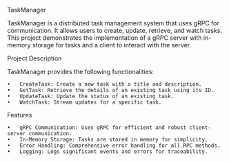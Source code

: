TaskManager

TaskManager is a distributed task management system that uses gRPC for communication. It allows users to create, update, retrieve, and watch tasks. This project demonstrates the implementation of a gRPC server with in-memory storage for tasks and a client to interact with the server.

Project Description

TaskManager provides the following functionalities:

	•	CreateTask: Create a new task with a title and description.
	•	GetTask: Retrieve the details of an existing task using its ID.
	•	UpdateTask: Update the status of an existing task.
	•	WatchTask: Stream updates for a specific task.

Features

	•	gRPC Communication: Uses gRPC for efficient and robust client-server communication.
	•	In-Memory Storage: Tasks are stored in memory for simplicity.
	•	Error Handling: Comprehensive error handling for all RPC methods.
	•	Logging: Logs significant events and errors for traceability.
